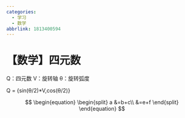 ```yaml
---
categories:
  - 学习
  - 数学
abbrlink: 1813400594
---
```

# 【数学】四元数

Q：四元数
V：旋转轴
θ：旋转弧度

Q = {sin(θ/2)\*V,cos(θ/2)}

$$
\begin{equation}
\begin{split}   a &=b+c\\
      &=e+f
\end{split}
\end{equation}
$$